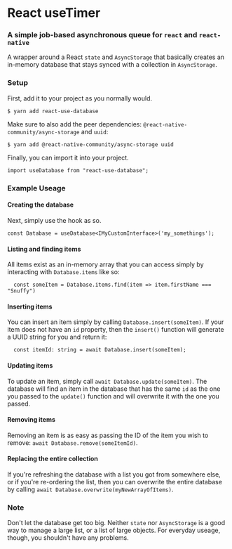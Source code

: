 # React useTimer
### A simple job-based asynchronous queue for `react` and `react-native`

A wrapper around a React `state` and `AsyncStorage` that basically creates an in-memory database that stays synced with a collection in `AsyncStorage`.

### Setup

First, add it to your project as you normally would.

`$ yarn add react-use-database`

Make sure to also add the peer dependencies: `@react-native-community/async-storage` and `uuid`:

`$ yarn add @react-native-community/async-storage uuid`

Finally, you can import it into your project.

`import useDatabase from "react-use-database";`


### Example Useage

#### Creating the database

Next, simply use the hook as so.

`const Database = useDatabase<IMyCustomInterface>('my_somethings');`


#### Listing and finding items

All items exist as an in-memory array that you can access simply by interacting with `Database.items` like so:

```
  const someItem = Database.items.find(item => item.firstName === "Snuffy")
```

#### Inserting items

You can insert an item simply by calling `Database.insert(someItem)`. If your item does not have an `id` property, then the `insert()` function will generate a UUID string for you and return it:

```
  const itemId: string = await Database.insert(someItem);
```

#### Updating items

To update an item, simply call `await Database.update(someItem)`. The database will find an item in the database that has the same `id` as the one you passed to the `update()` function and will overwrite it with the one you passed.

#### Removing items

Removing an item is as easy as passing the ID of the item you wish to remove: `await Database.remove(someItemId)`.

#### Replacing the entire collection

If you're refreshing the database with a list you got from somewhere else, or if you're re-ordering the list, then you can overwrite the entire database by calling `await Database.overwrite(myNewArrayOfItems)`.

### Note

Don't let the database get too big. Neither `state` nor `AsyncStorage` is a good way to manage a large list, or a list of large objects. For everyday useage, though, you shouldn't have any problems.
